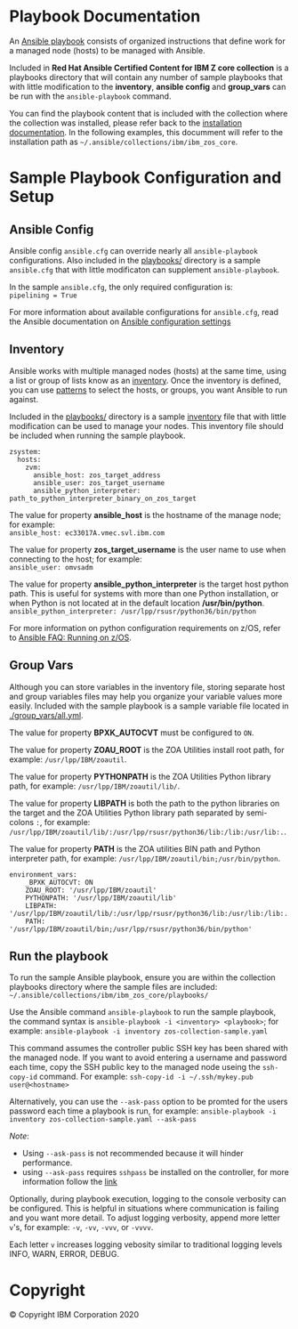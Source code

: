 # Playbook Documentation
An [Ansible playbook](https://docs.ansible.com/ansible/latest/user_guide/playbooks_intro.html#playbooks-intro) consists of organized instructions that define work for a managed node (hosts) to be managed with Ansible.

Included in __Red Hat Ansible Certified Content for IBM Z core collection__ is a playbooks directory that will contain any number of sample playbooks that with little modification to the __inventory__, __ansible config__ and __group_vars__ can be run with the `ansible-playbook` command. 

You can find the playbook content that is included with the collection where the collection was installed, please refer back to the [installation documentation](../README.md#installation). In the following examples, this documment will refer to the installation path as `~/.ansible/collections/ibm/ibm_zos_core`. 

# Sample Playbook Configuration and Setup

## Ansible Config
Ansible config `ansible.cfg` can override nearly all `ansible-playbook` configurations. Also included in the [playbooks/](./) directory is a sample `ansible.cfg` that with little modificaton can supplement `ansible-playbook`.

In the sample `ansible.cfg`, the only required configuration is:   
`pipelining = True`

For more information about available configurations for `ansible.cfg`, read the Ansible documentation on [Ansible configuration settings](https://docs.ansible.com/ansible/latest/reference_appendices/config.html#ansible-configuration-settings-locations)

## Inventory
Ansible works with multiple managed nodes (hosts) at the same time, using a list or group of lists know as an [inventory](https://docs.ansible.com/ansible/latest/user_guide/intro_inventory.html). Once the inventory is defined, you can use [patterns](https://docs.ansible.com/ansible/latest/user_guide/intro_patterns.html#intro-patterns) to select the hosts, or groups, you want Ansible to run against.

Included in the  [playbooks/](./) directory is a sample [inventory](./inventory) file that with little modification can be used to manage your nodes. This inventory file should be included when running the sample playbook. 

```
zsystem:
  hosts:
    zvm:
      ansible_host: zos_target_address
      ansible_user: zos_target_username
      ansible_python_interpreter: path_to_python_interpreter_binary_on_zos_target
```

The value for property __ansible_host__ is the hostname of the manage node; for example:  
   `ansible_host: ec33017A.vmec.svl.ibm.com`

The value for property __zos_target_username__ is the user name to use when connecting to the host; for example:  
   `ansible_user: omvsadm`
   
The value for property __ansible_python_interpreter__ is the target host python path. This is useful for systems with more than one Python installation, or when Python is not located at in the default location __/usr/bin/python__.  
   `ansible_python_interpreter: /usr/lpp/rsusr/python36/bin/python`
   
For more information on python configuration requirements on z/OS, refer to [Ansible FAQ: Running on z/OS](https://docs.ansible.com/ansible/latest/reference_appendices/faq.html).
   
## Group Vars
Although you can store variables in the inventory file, storing separate host and group variables files may help you organize your variable values more easily. Included with the sample playbook is a sample variable file located in [./group_vars/all.yml](./group_vars/all.yml).

The value for property __BPXK_AUTOCVT__ must be configured to `ON`.   

The value for property __ZOAU_ROOT__ is the ZOA Utilities install root path, for example: `/usr/lpp/IBM/zoautil`.

The value for property __PYTHONPATH__ is the ZOA Utilities Python library path, for example: `/usr/lpp/IBM/zoautil/lib/`.

The value for property __LIBPATH__ is both the path to the python libraries on the target and the ZOA Utilities Python library path separated by semi-colons `:`, for example: `/usr/lpp/IBM/zoautil/lib/:/usr/lpp/rsusr/python36/lib:/lib:/usr/lib:.`.

The value for property __PATH__ is the ZOA utilities BIN path and Python interpreter path, for example: `/usr/lpp/IBM/zoautil/bin;/usr/bin/python`.

```
environment_vars:
    _BPXK_AUTOCVT: ON
    ZOAU_ROOT: '/usr/lpp/IBM/zoautil'
    PYTHONPATH: '/usr/lpp/IBM/zoautil/lib'
    LIBPATH: '/usr/lpp/IBM/zoautil/lib/:/usr/lpp/rsusr/python36/lib:/usr/lib:/lib:.'
    PATH: '/usr/lpp/IBM/zoautil/bin;/usr/lpp/rsusr/python36/bin/python'
```

## Run the playbook

To run the sample Ansible playbook, ensure you are within the collection playbooks directory where the sample files are included: `~/.ansible/collections/ibm/ibm_zos_core/playbooks/`   

Use the Ansible command `ansible-playbook` to run the sample playbook, the command syntax is `ansible-playbook -i <inventory> <playbook>`; for example: `ansible-playbook -i inventory zos-collection-sample.yaml`   

This command assumes the controller public SSH key has been shared with the managed node. If you want to avoid entering a username and password each time, copy the SSH public key to the managed node useing the `ssh-copy-id` command. For example: `ssh-copy-id -i ~/.ssh/mykey.pub user@<hostname>`   

Alternatively, you can use the `--ask-pass` option to be promted for the users password each time a playbook is run, for example: `ansible-playbook -i inventory zos-collection-sample.yaml --ask-pass`   
   
_Note_: 
  * Using `--ask-pass` is not recommended because it will hinder performance. 
  * using `--ask-pass` requires `sshpass` be installed on the controller, for more information follow the [link](https://linux.die.net/man/1/sshpass)  
  
Optionally, during playbook execution, logging to the console verbosity can be configured. This is helpful in situations where communication is failing and you want more detail. To adjust logging verbosity, append more letter `v`'s, for example: `-v`, `-vv`, `-vvv`, or `-vvvv`.   

Each letter `v` increases logging vebosity similar to traditional logging levels INFO, WARN, ERROR, DEBUG. 

# Copyright
© Copyright IBM Corporation 2020  
